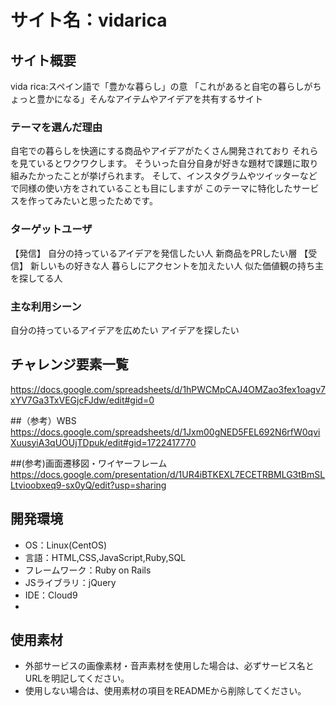 # サイト名：vidarica

## サイト概要
vida rica:スペイン語で「豊かな暮らし」の意
「これがあると自宅の暮らしがちょっと豊かになる」そんなアイテムやアイデアを共有するサイト

### テーマを選んだ理由
自宅での暮らしを快適にする商品やアイデアがたくさん開発されており
それらを見ているとワクワクします。
そういった自分自身が好きな題材で課題に取り組みたかったことが挙げられます。
そして、インスタグラムやツイッターなどで同様の使い方をされていることも目にしますが
このテーマに特化したサービスを作ってみたいと思ったためです。

### ターゲットユーザ
【発信】
自分の持っているアイデアを発信したい人
新商品をPRしたい層
【受信】
新しいもの好きな人
暮らしにアクセントを加えたい人
似た価値観の持ち主を探してる人

### 主な利用シーン
自分の持っているアイデアを広めたい
アイデアを探したい

## チャレンジ要素一覧
https://docs.google.com/spreadsheets/d/1hPWCMpCAJ4OMZao3fex1oagv7xYV7Ga3TxVEGjcFJdw/edit#gid=0

##（参考）WBS
https://docs.google.com/spreadsheets/d/1Jxm00gNED5FEL692N6rfW0qviXuusyiA3qUOUjTDpuk/edit#gid=1722417770

##(参考)画面遷移図・ワイヤーフレーム
https://docs.google.com/presentation/d/1UR4iBTKEXL7ECETRBMLG3tBmSLLtvioobxeq9-sx0yQ/edit?usp=sharing

## 開発環境
- OS：Linux(CentOS)
- 言語：HTML,CSS,JavaScript,Ruby,SQL
- フレームワーク：Ruby on Rails
- JSライブラリ：jQuery
- IDE：Cloud9
- 

## 使用素材
- 外部サービスの画像素材・音声素材を使用した場合は、必ずサービス名とURLを明記してください。
- 使用しない場合は、使用素材の項目をREADMEから削除してください。
